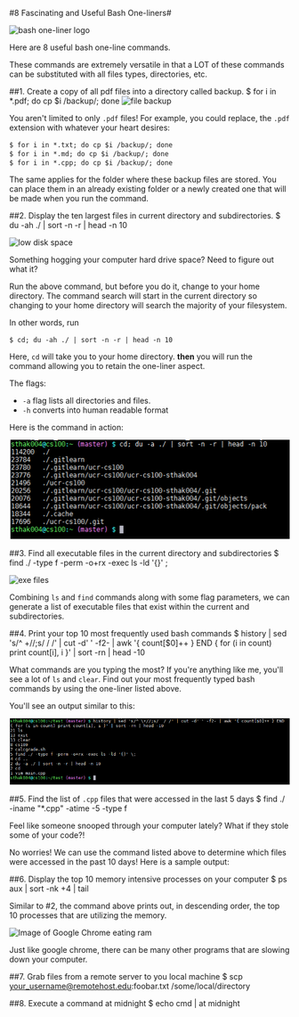#8 Fascinating and Useful Bash One-liners#

![bash one-liner logo](https://pbs.twimg.com/profile_images/2032590984/brand_400x400.png)

Here are 8 useful bash one-line commands. 

These commands are extremely versatile in that a LOT of these commands can be substituted with all files types, directories, etc.

##1. Create a copy of all pdf files into a directory called backup.
    $ for i in *.pdf; do cp $i /backup/; done
![file backup](http://www.bestbackupservices.com/wp-content/uploads/2010/07/CopyBackupFiles.jpg)

You aren't limited to only `.pdf` files!
For example, you could replace, the `.pdf` extension with whatever your heart desires:

    $ for i in *.txt; do cp $i /backup/; done
    $ for i in *.md; do cp $i /backup/; done
    $ for i in *.cpp; do cp $i /backup/; done

The same applies for the folder where these backup files are stored. You can place them in an already existing folder or a newly created one that will be made when you run the command.

##2. Display the ten largest files in current directory and subdirectories.
    $ du -ah ./ | sort -n -r | head -n 10

![low disk space](http://www.datareign.com/wp-content/uploads/2013/08/low-disk-space-solution.jpg)

Something hogging your computer hard drive space? Need to figure out what it? 

Run the above command, but before you do it, change to your home directory. The command search will start in the current directory so changing to your home directory will search the majority of your filesystem.


In other words, run

    $ cd; du -ah ./ | sort -n -r | head -n 10
    

Here, `cd` will take you to your home directory. **then** you will run the command allowing you to retain the one-liner aspect.

The flags: 
* `-a` flag lists all directories and files.
* `-h` converts into human readable format

Here is the command in action:

![hog](images/Capture3_HW4.PNG)

##3. Find all executable files in the current directory and subdirectories
    $ find ./ -type f -perm -o+rx -exec ls -ld '{}' \;

![exe files](http://outlookrepairhelp.com/wp-content/uploads/2013/08/ac829ddeecc44c12987cab354ba6ae7e.png)

Combining `ls` and `find` commands along with some flag parameters, we can generate a list of executable files that exist within the current and subdirectories.



##4. Print your top 10 most frequently used bash commands
    $ history | sed 's/^ \+//;s/  / /' | cut -d' ' -f2- | awk '{ count[$0]++ } END { for (i in count) print count[i], i }' | sort -rn | head -10
    
What commands are you typing the most?
If you're anything like me, you'll see a lot of `ls` and `clear`. 
Find out your most frequently typed bash commands by using the one-liner listed above.

You'll see an output similar to this:

![top 10](images/Capture1_HW4.PNG)
    
##5. Find the list of `.cpp` files that were accessed in the last 5 days
    $ find ./ -iname "*.cpp" -atime -5 -type f
    
Feel like someone snooped through your computer lately? What if they stole some of your code?! 

No worries! We can use the command listed above to determine which files were accessed in the past 10 days!
Here is a sample output:
    
##6. Display the top 10 memory intensive processes on your computer
    $ ps aux | sort -nk +4 | tail

Similar to #2, the command above prints out, in descending order, the top 10 processes that are utilizing the memory.

![Image of Google Chrome eating ram](http://i.imgur.com/bhfYx6R.jpg)

Just like google chrome, there can be many other programs that are slowing down your computer.


##7. Grab files from a remote server to you local machine
    $ scp your_username@remotehost.edu:foobar.txt /some/local/directory
    
##8. Execute a command at midnight
    $ echo cmd | at midnight

    
